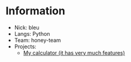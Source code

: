 # Information
- Nick: bleu
- Langs: Python
- Team: honey-team
- Projects:
  - [My calculator (it has very much features)](https://github.com/honey-team/material-calculator)
